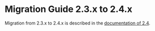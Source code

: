 # Migration Guide 2.3.x to 2.4.x

Migration from 2.3.x to 2.4.x is described in the 
[documentation of 2.4](http://doc.akka.io/docs/akka/2.4/project/migration-guide-2.3.x-2.4.x.html).